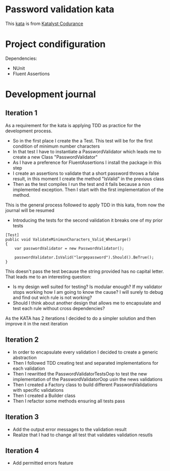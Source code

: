 ﻿# Password validation kata

This [kata](https://katalyst.codurance.com/password-validation?utm_content=213945523&utm_medium=social&utm_source=twitter&hss_channel=tw-722314876216086528) is from [Katalyst Codurance](https://katalyst.codurance.com/)

# Project condifiguration
Dependencies:

- NUnit
- Fluent Assertions

# Development journal

## Iteration 1
As a requirement for the kata is applying TDD as practice for the development process.

- So in the first place I create the a Test. This test will be for the first condition of minimum number characters
- In that test I have to instantiate a PasswordValidator which leads me to create a new Class "PasswordValidator"
- As I have a preference for FluentAssertions I install the package in this step
- I create an assertions to validate that a short password throws a false result, in this moment I create the method "IsValid" in the previous class
- Then as the test compiles I run the test and it fails because a non implemented exception. Then I start with the first implementation of the method.

This is the general process followed to apply TDD in this kata, from now the journal will be resumed

- Introducing the tests for the second validation it breaks one of my prior tests

```
[Test]
public void ValidateMinimunCharacters_Valid_WhenLarge()
{
    var passwordValidator = new PasswordValidator();
    
    passwordValidator.IsValid("largepassword").Should().BeTrue();
}
```

This doesn't pass the test because the string provided has no capital letter. That leads me to an interesting question:

- Is my design well suited for testing? Is modular enough? If my validator stops working how I am going to know the cause? I will surely to debug and find out wich rule is not working?
- Should I think about another design that allows me to encapsulate and test each rule without cross dependencies?

As the KATA has 2 iterations I decided to do a simpler solution and then improve it in the next iteration


## Iteration 2

- In order to encapsulate every validation I decided to create a generic abstraction
- Then I followed TDD creating test and separated implementations for each validation
- Then I rewritted the PasswordValidatorTestsOop to test the new implementation of the PasswordValidatorOop usin the news validations
- Then I created a Factory class to build different PasswordValidations with specific validations
- Then I created a Builder class
- Then I refactor some methods ensuring all tests pass

## Iteration 3
- Add the output error messages to the validation result
- Realize that I had to change all test that validates validation resutls

## Iteration 4
- Add permitted errors feature